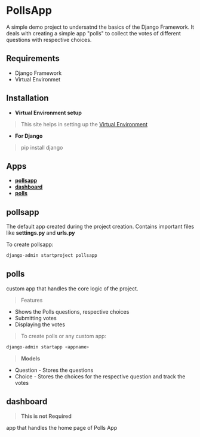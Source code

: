 # PollsApp
A simple demo project to undersatnd the basics of the Django Framework. It deals with creating a simple app "polls" to collect the votes of different questions with respective choices.
## Requirements
- Django Framework
- Virtual Environmet
## Installation
- **Virtual Environment setup**
> This site helps in setting up the [Virtual Environment](https://www.geeksforgeeks.org/creating-python-virtual-environment-windows-linux/)
- **For Django**
> pip install django
## Apps
- **[pollsapp](https://github.com/srinivas175/pollsapp/blob/master/README.md#pollsapp-1)**
- **[dashboard](https://github.com/srinivas175/pollsapp/blob/master/README.md#dashboard)**
- **[polls](https://github.com/srinivas175/pollsapp/blob/master/README.md#polls)**
## pollsapp
The default app created during the project creation. Contains important files like **settings.py** and **urls.py** 

To create pollsapp:
```python
django-admin startproject pollsapp
```
## polls
custom app that handles the core logic of the project.
> Features
- Shows the Polls questions, respective choices
- Submitting votes
- Displaying the votes

> To create polls or any custom app:
```python
django-admin startapp <appname>
```
> **Models**
  - Question - Stores the questions
  - Choice - Stores the choices for the respective question and track the votes

## dashboard
> **This is not Required**

app that handles the home page of Polls App 


